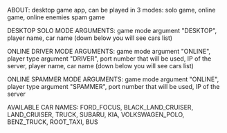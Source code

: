 ABOUT: desktop game app, can be played in 3 modes: solo game, online game, online enemies spam game

DESKTOP SOLO MODE ARGUMENTS: game mode argument "DESKTOP", player name, car name (down below you will see cars list)

ONLINE DRIVER MODE ARGUMENTS: game mode argument "ONLINE", player type argument "DRIVER", port number that will be used, IP of the server, player name, car name (down below you will see cars list)

ONLINE SPAMMER MODE ARGUMENTS: game mode argument "ONLINE", player type argument "SPAMMER", port number that will be used, IP of the server

AVAILABLE CAR NAMES: FORD_FOCUS, BLACK_LAND_CRUISER, LAND_CRUISER, TRUCK, SUBARU, KIA, VOLKSWAGEN_POLO, BENZ_TRUCK, ROOT_TAXI, BUS